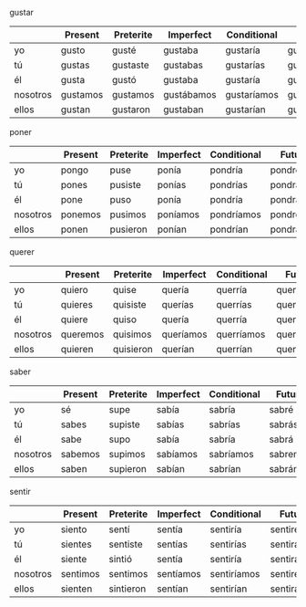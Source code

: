 
gustar

| | Present | Preterite | Imperfect | Conditional | Future |
|-|-|-|-|-|-|
yo | gusto | gusté | gustaba | gustaría | gustaré |
tú | gustas | gustaste | gustabas | gustarías | gustarás |
él | gusta | gustó | gustaba | gustaría | gustará |
nosotros | gustamos | gustamos | gustábamos | gustaríamos | gustaremos |
ellos | gustan | gustaron | gustaban | gustarían | gustarán |

poner

| | Present | Preterite | Imperfect | Conditional | Future |
|-|-|-|-|-|-|
yo | pongo | puse | ponía | pondría | pondré |
tú | pones | pusiste | ponías | pondrías | pondrás |
él | pone | puso | ponía | pondría | pondrá |
nosotros | ponemos | pusimos | poníamos | pondríamos | pondremos |
ellos | ponen | pusieron | ponían | pondrían | pondrán |

querer

| | Present | Preterite | Imperfect | Conditional | Future |
|-|-|-|-|-|-|
yo | quiero | quise | quería | querría | querré |
tú | quieres | quisiste | querías | querrías | querrás |
él | quiere | quiso | quería | querría | querrá |
nosotros | queremos | quisimos | queríamos | querríamos | querremos |
ellos | quieren | quisieron | querían | querrían | querrán |

saber

| | Present | Preterite | Imperfect | Conditional | Future |
|-|-|-|-|-|-|
yo | sé | supe | sabía | sabría | sabré |
tú | sabes | supiste | sabías | sabrías | sabrás |
él | sabe | supo | sabía | sabría | sabrá |
nosotros | sabemos | supimos | sabíamos | sabríamos | sabremos |
ellos | saben | supieron | sabían | sabrían | sabrán |

sentir

| | Present | Preterite | Imperfect | Conditional | Future |
|-|-|-|-|-|-|
yo | siento | sentí | sentía | sentiría | sentiré |
tú | sientes | sentiste | sentías | sentirías | sentirás |
él | siente | sintió | sentía | sentiría | sentirá |
nosotros | sentimos | sentimos | sentíamos | sentiríamos | sentiremos |
ellos | sienten | sintieron | sentían | sentirían | sentirán |
